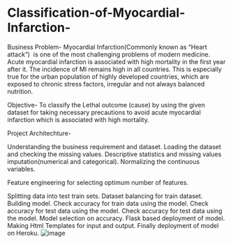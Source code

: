 # Classification-of-Myocardial-Infarction-

Business Problem- 
Myocardial Infarction(Commonly known as “Heart attack”)  is one of the most challenging problems of modern medicine. Acute myocardial infarction is associated with high mortality in the first year after it. The incidence of MI remains high in all countries. This is especially true for the urban population of highly developed countries, which are exposed to chronic stress factors, irregular and not always balanced nutrition.

Objective-
To classify the Lethal outcome (cause) by using the given dataset for taking necessary precautions to avoid acute myocardial infarction which is associated with high mortality.

Project Architechture-

Understanding the business requirement and dataset.
Loading the dataset and checking the missing values.
Descriptive statistics and missing values imputation(numerical and categorical).
Normalizing the continuous variables.

Feature engineering for selecting optimum number of features.

Splitting data into test train sets.
Dataset balancing for train dataset.
Building model.
Check accuracy for train data using the model. 
Check accuracy for test data using the model.
Check accuracy for test data using the model.
Model selection on accuracy.
Flask based deployment of model.
Making Html Templates for input and output.
Finally deployment of model on Heroku.
![image](https://github.com/seemaacharya/Classification-of-Myocardial-Infarction-/assets/80391983/ac0f6bb9-b6ba-4247-984d-33940365f328)
